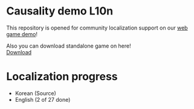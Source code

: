# Causality demo L10n

This repository is opened for community localization support
on our [web game demo](https://creffect.com/project/causality-game/demo/index.html)!

Also you can download standalone game on here!  
[Download](https://creffect.com/project/causality-game/download/demo.zip)

# Localization progress

- Korean (Source)
- English (2 of 27 done)
